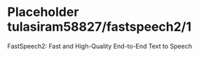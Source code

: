# Placeholder tulasiram58827/fastspeech2/1
FastSpeech2: Fast and High-Quality End-to-End Text to Speech

<!-- dataset: ljspeech -->
<!-- task: audio-speech-synthesis -->
<!-- network-architecture: other -->
<!-- fine-tunable: false -->
<!-- license: apache-2.0 -->
